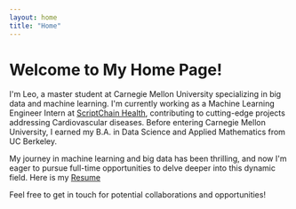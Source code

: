 ```yaml
---
layout: home
title: "Home"
---
```


# Welcome to My Home Page!

I'm Leo, a master student at Carnegie Mellon University specializing in big data and machine learning. I'm currently working as a Machine Learning Engineer Intern at [ScriptChain Health](https://scriptchain.co/home), contributing to cutting-edge projects addressing Cardiovascular diseases. Before entering Carnegie Mellon University, I earned my B.A. in Data Science and Applied Mathematics from UC Berkeley.

My journey in machine learning and big data has been thrilling, and now I'm eager to pursue full-time opportunities to delve deeper into this dynamic field. Here is my [Resume](/assets/resume.pdf)

Feel free to get in touch for potential collaborations and opportunities!
